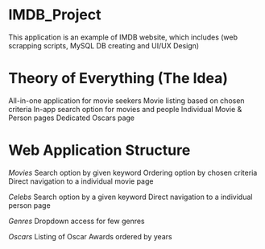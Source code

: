 # IMDB_Project
This application is an example of IMDB website, which includes (web scrapping scripts, MySQL DB creating and UI/UX Design)

# Theory of Everything (The Idea)
All-in-one application for movie seekers
Movie listing based on chosen criteria
In-app search option for movies and people
Individual Movie & Person pages
Dedicated Oscars page


# Web Application Structure
*Movies*
Search option by given keyword
Ordering option by chosen criteria
Direct navigation to a individual movie page

*Celebs*
Search option by a given keyword
Direct navigation to a individual person page

*Genres*
Dropdown access for few genres

*Oscars*
Listing of Oscar Awards ordered by years
